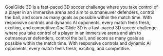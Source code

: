 GoalGlide 3D is a fast-paced 3D soccer challenge where you take control of a player in an immersive arena and aim to outmaneuver defenders, control the ball, and score as many goals as possible within the match time. With responsive controls and dynamic AI opponents, every match feels fresh, exciting, and competitive.GoalGlide 3D is a fast-paced 3D soccer challenge where you take control of a player in an immersive arena and aim to outmaneuver defenders, control the ball, and score as many goals as possible within the match time. With responsive controls and dynamic AI opponents, every match feels fresh, exciting, and competitive.
